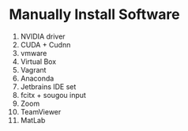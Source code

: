 # Manually Install Software

1. NVIDIA driver
2. CUDA + Cudnn
3. vmware
4. Virtual Box
5. Vagrant
6. Anaconda
7. Jetbrains IDE set
8. fcitx + sougou input
9. Zoom
10. TeamViewer
11. MatLab
